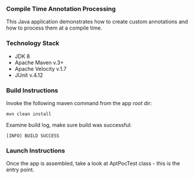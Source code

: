 ### Compile Time Annotation Processing
This Java application demonstrates how to create custom annotations and how to process them at a compile time. 

### Technology Stack
* JDK 8
* Apache Maven v.3+
* Apache Velocity v.1.7
* JUnit v.4.12

### Build Instructions
Invoke the following maven command from the app root dir:

`mvn clean install`

Examine build log, make sure build was successful:

`[INFO] BUILD SUCCESS`

### Launch Instructions
Once the app is assembled, take a look at AptPocTest class - this is the entry point.